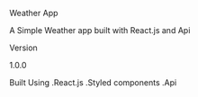 Weather App

A Simple Weather app built with React.js and Api

Version

1.0.0

Built Using
   .React.js
   .Styled components
   .Api
